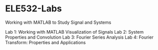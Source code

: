 # ELE532-Labs
Working with MATLAB to Study Signal and Systems


Lab 1: Working with MATLAB Visualization of Signals
Lab 2: System Properties and Convolution
Lab 3: Fourier Series Analysis
Lab 4: Fourier Transform: Properties and Applications


